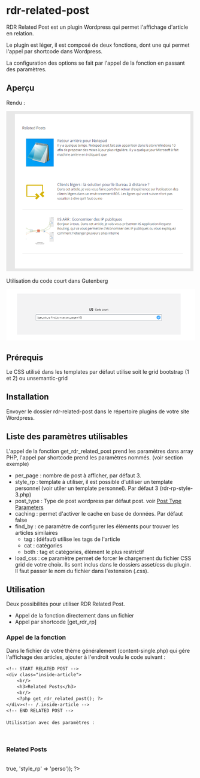 # rdr-related-post
RDR Related Post est un plugin Wordpress qui permet l'affichage d'article en relation.

Le plugin est léger, il est composé de deux fonctions, dont une qui permet l'appel par shortcode dans Wordpress.

La configuration des options se fait par l'appel de la fonction en passant des paramètres.

## Aperçu
Rendu :

<img src="https://github.com/rdrouche/rdr-related-post/blob/master/screen_1.png" width="500">

Utilisation du code court dans Gutenberg

<img src="https://github.com/rdrouche/rdr-related-post/blob/master/screen_2.png">

## Prérequis

Le CSS utilisé dans les templates par défaut utilise soit le grid bootstrap (1 et 2) ou unsemantic-grid

## Installation

Envoyer le dossier rdr-related-post dans le répertoire plugins de votre site Wordpress.

## Liste des paramètres utilisables

L'appel de la fonction get_rdr_related_post prend les paramètres dans array PHP, l'appel par shortcode prend les paramètres nommés. (voir section exemple)

- per_page : nombre de post à afficher, par défaut 3.
- style_rp : template à utiliser, il est possible d'utiliser un template personnel (voir utiler un template personnel). Par défaut 3 (rdr-rp-style-3.php)
- post_type : Type de post wordpress par défaut post. voir <a href="https://developer.wordpress.org/reference/classes/wp_query/#post-type-parameters" target="_blank">Post Type Parameters</a>
- caching : permet d'activer le cache en base de données. Par défaut false
- find_by : ce paramètre de configurer les éléments pour trouver les articles similaires
    - tag : (défaut) utilise les tags de l'article
    - cat : catégories
    - both : tag et catégories, élément le plus restrictif
- load_css : ce paramètre permet de forcer le chargement du fichier CSS grid de votre choix. Ils sont inclus dans le dossiers asset/css du plugin. Il faut passer le nom du fichier dans l'extension (.css).

## Utilisation

Deux possibilités pour utiliser RDR Related Post.

- Appel de la fonction directement dans un fichier
- Appel par shortcode [get_rdr_rp]

### Appel de la fonction

Dans le fichier de votre thème généralement (content-single.php) qui gére l'affichage des articles, ajouter à l'endroit voulu le code suivant : 

```
<!-- START RELATED POST -->
<div class="inside-article">
	<br/>
	<h3>Related Posts</h3>
	<br/>    
	<?php get_rdr_related_post(); ?>
</div><!-- /.inside-article -->
<!-- END RELATED POST -->

Utilisation avec des paramètres : 

```
<!-- START RELATED POST -->
<div class="inside-article">
	<br/>
	<h3>Related Posts</h3>
	<br/>    
	<?php get_rdr_related_post(array('caching' => true, 'style_rp' => 'perso')); ?>
</div><!-- /.inside-article -->
<!-- END RELATED POST -->